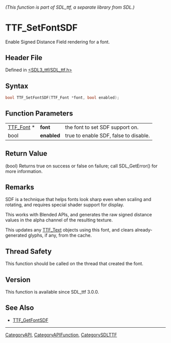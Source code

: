###### (This function is part of SDL_ttf, a separate library from SDL.)
# TTF_SetFontSDF

Enable Signed Distance Field rendering for a font.

## Header File

Defined in [<SDL3_ttf/SDL_ttf.h>](https://github.com/libsdl-org/SDL_ttf/blob/main/include/SDL3_ttf/SDL_ttf.h)

## Syntax

```c
bool TTF_SetFontSDF(TTF_Font *font, bool enabled);
```

## Function Parameters

|                        |             |                                       |
| ---------------------- | ----------- | ------------------------------------- |
| [TTF_Font](TTF_Font) * | **font**    | the font to set SDF support on.       |
| bool                   | **enabled** | true to enable SDF, false to disable. |

## Return Value

(bool) Returns true on success or false on failure; call SDL_GetError() for
more information.

## Remarks

SDF is a technique that helps fonts look sharp even when scaling and
rotating, and requires special shader support for display.

This works with Blended APIs, and generates the raw signed distance values
in the alpha channel of the resulting texture.

This updates any [TTF_Text](TTF_Text) objects using this font, and clears
already-generated glyphs, if any, from the cache.

## Thread Safety

This function should be called on the thread that created the font.

## Version

This function is available since SDL_ttf 3.0.0.

## See Also

- [TTF_GetFontSDF](TTF_GetFontSDF)

----
[CategoryAPI](CategoryAPI), [CategoryAPIFunction](CategoryAPIFunction), [CategorySDLTTF](CategorySDLTTF)

